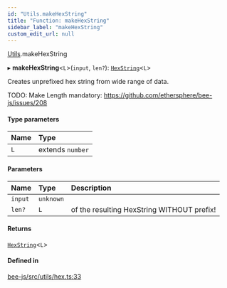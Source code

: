 ```yaml
---
id: "Utils.makeHexString"
title: "Function: makeHexString"
sidebar_label: "makeHexString"
custom_edit_url: null
---
```


[Utils](../namespaces/Utils.md).makeHexString

▸ **makeHexString**<`L`\>(`input`, `len?`): [`HexString`](../types/Utils.HexString.md)<`L`\>

Creates unprefixed hex string from wide range of data.

TODO: Make Length mandatory: https://github.com/ethersphere/bee-js/issues/208

#### Type parameters

| Name | Type |
| :------ | :------ |
| `L` | extends `number` |

#### Parameters

| Name | Type | Description |
| :------ | :------ | :------ |
| `input` | `unknown` |  |
| `len?` | `L` | of the resulting HexString WITHOUT prefix! |

#### Returns

[`HexString`](../types/Utils.HexString.md)<`L`\>

#### Defined in

[bee-js/src/utils/hex.ts:33](https://github.com/ethersphere/bee-js/blob/2c8b9d1/src/utils/hex.ts#L33)
